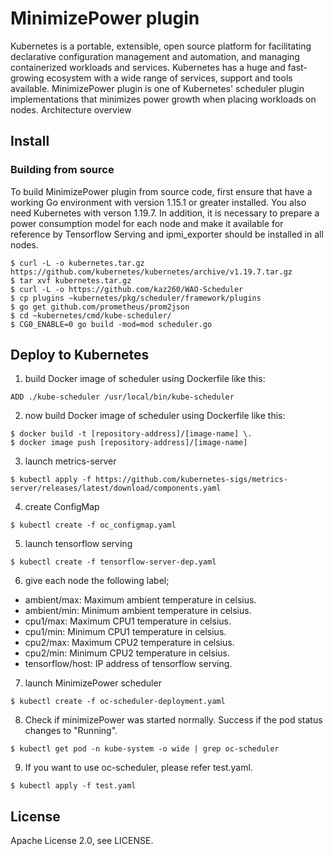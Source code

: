 # MinimizePower plugin
Kubernetes is a portable, extensible, open source platform for facilitating declarative configuration management and automation, and managing containerized workloads and services. Kubernetes has a huge and fast-growing ecosystem with a wide range of services, support and tools available.
MinimizePower plugin is one of Kubernetes' scheduler plugin implementations that minimizes power growth when placing workloads on nodes.
Architecture overview

## Install
### Building from source
To build MinimizePower plugin from source code, first ensure that have a working Go environment with version 1.15.1 or greater installed. You also  need Kubernetes  with verson 1.19.7.
In addition, it is necessary to prepare a power consumption model for each node and make it available for reference by Tensorflow Serving and ipmi_exporter should be installed in all nodes.
```
$ curl -L -o kubernetes.tar.gz https://github.com/kubernetes/kubernetes/archive/v1.19.7.tar.gz
$ tar xvf kubernetes.tar.gz
$ curl -L -o https://github.com/kaz260/WAO-Scheduler
$ cp plugins ~kubernetes/pkg/scheduler/framework/plugins
$ go get github.com/prometheus/prom2json
$ cd ~kubernetes/cmd/kube-scheduler/
$ CG0_ENABLE=0 go build -mod=mod scheduler.go
```
## Deploy to Kubernetes
1. build Docker image of scheduler using Dockerfile like this:
``` FROM busybox
ADD ./kube-scheduler /usr/local/bin/kube-scheduler
```
2. now build Docker image of scheduler using Dockerfile like this:
``` 
$ docker build -t [repository-address]/[image-name] \.
$ docker image push [repository-address]/[image-name]
```
3. launch metrics-server
``` 
$ kubectl apply -f https://github.com/kubernetes-sigs/metrics-server/releases/latest/download/components.yaml
```
4. create ConfigMap
``` 
$ kubectl create -f oc_configmap.yaml
```
5. launch tensorflow serving
``` 
$ kubectl create -f tensorflow-server-dep.yaml
```
6. give each node the following label;
- ambient/max: Maximum ambient temperature in celsius.
- ambient/min: Minimum ambient temperature in celsius.
- cpu1/max: Maximum CPU1 temperature in celsius.
- cpu1/min: Minimum CPU1 temperature in celsius.
- cpu2/max: Maximum CPU2 temperature in celsius.
- cpu2/min: Minimum CPU2 temperature in celsius.
- tensorflow/host: IP address of tensorflow serving.

7. launch MinimizePower scheduler
``` 
$ kubectl create -f oc-scheduler-deployment.yaml
```
8. Check if minimizePower was started normally. Success if the pod status changes to "Running".
``` 
$ kubectl get pod -n kube-system -o wide | grep oc-scheduler
```
9. If you want to use oc-scheduler, please refer test.yaml.
```
$ kubectl apply -f test.yaml
```
## License
Apache License 2.0, see LICENSE.
